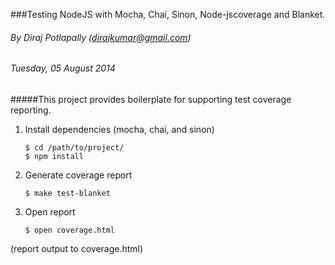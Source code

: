 ###Testing NodeJS with Mocha, Chai, Sinon, Node-jscoverage and Blanket.

###### By Diraj Potlapally (dirajkumar@gmail.com)
###### Tuesday, 05 August 2014

#####This project provides boilerplate for supporting test coverage reporting.

1. Install dependencies (mocha, chai, and sinon)
    ```
    $ cd /path/to/project/
    $ npm install
    ```

2. Generate coverage report
    ```
    $ make test-blanket
    ```

3. Open report
    ```
    $ open coverage.html
    ```

(report output to coverage.html)